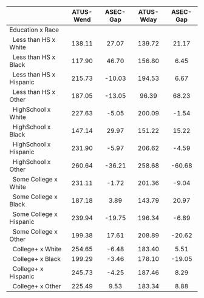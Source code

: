 
|                      |    ATUS-Wend |     ASEC-Gap |    ATUS-Wday |     ASEC-Gap |
| -------------------- | :----------: | :----------: | :----------: | :----------: |
| Education x Race     |              |              |              |              |
| &nbsp;&nbsp;Less than HS x White |       138.11 |        27.07 |       139.72 |        21.17 |
| &nbsp;&nbsp;Less than HS x Black |       117.90 |        46.70 |       156.80 |         6.45 |
| &nbsp;&nbsp;Less than HS x Hispanic |       215.73 |       -10.03 |       194.53 |         6.67 |
| &nbsp;&nbsp;Less than HS x Other |       187.05 |       -13.05 |        96.39 |        68.23 |
| &nbsp;&nbsp;HighSchool x White |       227.63 |        -5.05 |       200.09 |        -1.54 |
| &nbsp;&nbsp;HighSchool x Black |       147.14 |        29.97 |       151.22 |        15.22 |
| &nbsp;&nbsp;HighSchool x Hispanic |       231.90 |        -5.97 |       206.62 |        -4.59 |
| &nbsp;&nbsp;HighSchool x Other |       260.64 |       -36.21 |       258.68 |       -60.68 |
| &nbsp;&nbsp;Some College x White |       231.11 |        -1.72 |       201.36 |        -9.04 |
| &nbsp;&nbsp;Some College x Black |       187.18 |         3.89 |       143.79 |        20.97 |
| &nbsp;&nbsp;Some College x Hispanic |       239.94 |       -19.75 |       196.34 |        -6.89 |
| &nbsp;&nbsp;Some College x Other |       199.38 |        17.61 |       208.89 |       -20.62 |
| &nbsp;&nbsp;College+ x White |       254.65 |        -6.48 |       183.40 |         5.51 |
| &nbsp;&nbsp;College+ x Black |       199.29 |        -3.46 |       178.10 |       -19.05 |
| &nbsp;&nbsp;College+ x Hispanic |       245.73 |        -4.25 |       187.46 |         8.29 |
| &nbsp;&nbsp;College+ x Other |       225.49 |         9.53 |       183.34 |         8.88 |

